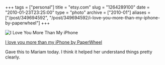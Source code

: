 +++
tags = ["personal"]
title = "etsy.com"
slug = "1264289100"
date = "2010-01-23T23:25:00"
type = "photo"
archive = ["2010-01"]
aliases = ["/post/349694592", "/post/349694592/i-love-you-more-than-my-iphone-by-paperwheel"]
+++

![I Love You More Than My iPhone][1]

[I love you more than my iPhone by PaperWheel][2]

Gave this to Mariam today.  I think it helped her understand things pretty
clearly.

[1]: http://40.media.tumblr.com/tumblr_kwq3qlMaQk1qaxyu1o1_r2_1280.png
[2]: http://www.etsy.com/shop/PaperWheel
